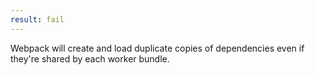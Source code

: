 ```yaml
---
result: fail
---
```


Webpack will create and load duplicate copies of dependencies even if they're shared by each worker bundle.
